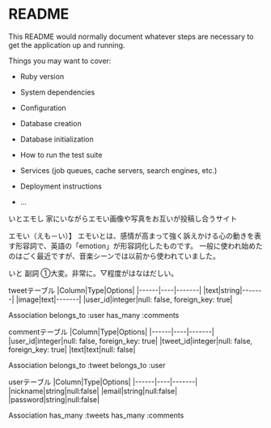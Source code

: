 # README

This README would normally document whatever steps are necessary to get the
application up and running.

Things you may want to cover:

* Ruby version

* System dependencies

* Configuration

* Database creation

* Database initialization

* How to run the test suite

* Services (job queues, cache servers, search engines, etc.)

* Deployment instructions

* ...

いとエモし
家にいながらエモい画像や写真をお互いが投稿し合うサイト


エモい（えも－い）】 エモいとは、感情が高まって強く訴えかける心の動きを表す形容詞で、英語の「emotion」が形容詞化したものです。 一般に使われ始めたのはごく最近ですが、音楽シーンでは以前から使われていました。

いと
副詞
①大変。非常に。▽程度がはなはだしい。


tweetテーブル
|Column|Type|Options|
|------|----|-------|
|text|string|-------|
|image|text|-------|
|user_id|integer|null: false, foreign_key: true|

Association
belongs_to :user
has_many :comments

commentテーブル
|Column|Type|Options|
|------|----|-------|
|user_id|integer|null: false, foreign_key: true|
|tweet_id|integer|null: false, foreign_key: true|
|text|text|null: false|

Association
belongs_to :tweet
belongs_to :user


userテーブル
|Column|Type|Options|
|------|----|-------|
|nickname|string|null:false|
|email|string|null:false|
|password|string|null:false|

Association
has_many :tweets
has_many :comments